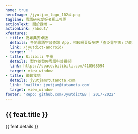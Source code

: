 ```yaml
---
home: true
heroImage: /jyutjam_logo_1024.png
tagline: 粵語研究愛好者網上社團
actionText: 關於我哋 →
actionLink: /about/
xfeatures:
- title: 泛粵典安卓版
  details: 各地粵語字音查詢 App，相較網頁版多咗「查泛粵字表」功能
  link: /jyutdict-android/
  target: ''
- title: Bilibili 平臺
  details: 製作並發佈粵語科普視頻
  link: https://space.bilibili.com/410568594
  target: view_window
- title: 聯繫我哋
  details: jyutjam@tutanota.com
  link: 'mailto: jyutjam@tutanota.com'
  target: view_window
footer: 'Repo: github.com/JyutdictEB | 2017-2022'
---
```

<div class="features">
  <div class="feature" v-for="feat in $page.frontmatter.xfeatures">
    <h2><a v-bind:href="feat.link" v-bind:target="feat.target">{{ feat.title }}</a></h2>
    <p>{{ feat.details }}</p>
  </div>
</div>
